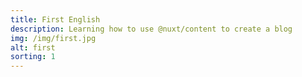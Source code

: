 ```yaml
---
title: First English
description: Learning how to use @nuxt/content to create a blog
img: /img/first.jpg
alt: first
sorting: 1
---
```

